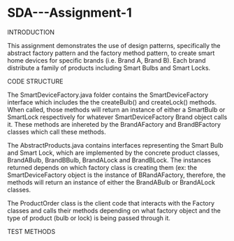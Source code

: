 # SDA---Assignment-1

INTRODUCTION

This assignment demonstrates the use of design patterns, specifically the abstract factory pattern and the factory method pattern, to create smart home devices for specific brands (i.e. Brand A, Brand B). Each brand distribute a family of products including Smart Bulbs and Smart Locks.



CODE STRUCTURE

The SmartDeviceFactory.java folder contains the SmartDeviceFactory interface which includes the the createBulb() and createLock() methods. When called, those methods will return an instance of either a SmartBulb or SmartLock respectively for whatever SmartDeviceFactory Brand object calls it. These methods are inhereted by the BrandAFactory and BrandBFactory classes which call these methods.

The AbstractProducts.java contains interfaces representing the Smart Bulb and Smart Lock, which are implemented by the concrete product classes, BrandABulb, BrandBBulb, BrandALock and BrandBLock. The instances returned depends on which factory class is creating them (ex: the SmartDeviceFactory object is the instance of BRandAFactory, therefore, the methods will return an instance of either the BrandABulb or BrandALock classes.

The ProductOrder class is the client code that interacts with the Factory classes and calls their methods depending on what factory object and the type of product (bulb or lock) is being passed through it.



TEST METHODS

  

